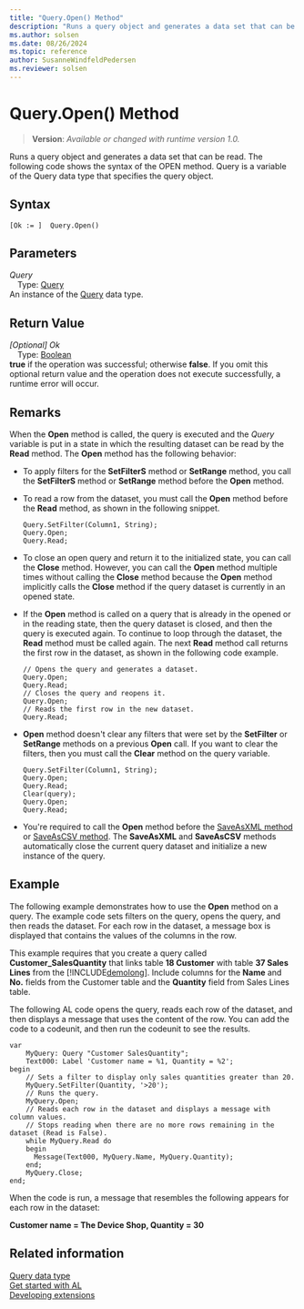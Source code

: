 ```yaml
---
title: "Query.Open() Method"
description: "Runs a query object and generates a data set that can be read."
ms.author: solsen
ms.date: 08/26/2024
ms.topic: reference
author: SusanneWindfeldPedersen
ms.reviewer: solsen
---
```

[//]: # (START>DO_NOT_EDIT)
[//]: # (IMPORTANT:Do not edit any of the content between here and the END>DO_NOT_EDIT.)
[//]: # (Any modifications should be made in the .xml files in the ModernDev repo.)
# Query.Open() Method
> **Version**: _Available or changed with runtime version 1.0._

Runs a query object and generates a data set that can be read. The following code shows the syntax of the OPEN method. Query is a variable of the Query data type that specifies the query object.


## Syntax
```AL
[Ok := ]  Query.Open()
```
## Parameters
*Query*  
&emsp;Type: [Query](query-data-type.md)  
An instance of the [Query](query-data-type.md) data type.  

## Return Value
*[Optional] Ok*  
&emsp;Type: [Boolean](../boolean/boolean-data-type.md)  
**true** if the operation was successful; otherwise **false**.   If you omit this optional return value and the operation does not execute successfully, a runtime error will occur.  


[//]: # (IMPORTANT: END>DO_NOT_EDIT)

## Remarks

When the **Open** method is called, the query is executed and the *Query* variable is put in a state in which the resulting dataset can be read by the **Read** method. The **Open** method has the following behavior:  

- To apply filters for the **SetFilterS** method or **SetRange** method, you call the **SetFilterS** method or **SetRange** method before the **Open** method.  

- To read a row from the dataset, you must call the **Open** method before the **Read** method, as shown in the following snippet.  

    ```al
    Query.SetFilter(Column1, String);  
    Query.Open;  
    Query.Read;  
    ```  

- To close an open query and return it to the initialized state, you can call the **Close** method. However, you can call the **Open** method multiple times without calling the **Close** method because the **Open** method implicitly calls the **Close** method if the query dataset is currently in an opened state.  

- If the **Open** method is called on a query that is already in the opened or in the reading state, then the query dataset is closed, and then the query is executed again. To continue to loop through the dataset, the **Read** method must be called again. The next **Read** method call returns the first row in the dataset, as shown in the following code example.  

    ```al
    // Opens the query and generates a dataset.  
    Query.Open;  
    Query.Read;  
    // Closes the query and reopens it.  
    Query.Open;  
    // Reads the first row in the new dataset.  
    Query.Read;  
    ```  

-  **Open** method doesn't clear any filters that were set by the **SetFilter** or **SetRange** methods on a previous **Open** call. If you want to clear the filters, then you must call the **Clear** method on the query variable.  

    ```al
    Query.SetFilter(Column1, String);  
    Query.Open;  
    Query.Read;  
    Clear(query);  
    Query.Open;  
    Query.Read;  
    ```  

- You're required to call the **Open** method before the [SaveAsXML method](../library.md) or [SaveAsCSV method](../library.md). The **SaveAsXML** and **SaveAsCSV** methods automatically close the current query dataset and initialize a new instance of the query.  

## Example

The following example demonstrates how to use the **Open** method on a query. The example code sets filters on the query, opens the query, and then reads the dataset. For each row in the dataset, a message box is displayed that contains the values of the columns in the row.  

This example requires that you create a query called **Customer\_SalesQuantity** that links table **18 Customer** with table  **37 Sales Lines** from the [!INCLUDE[demolong](../../includes/demolong_md.md)]. Include columns for the **Name** and **No.** fields from the Customer table and the **Quantity** field from Sales Lines table.  

The following AL code opens the query, reads each row of the dataset, and then displays a message that uses the content of the row. You can add the code to a codeunit, and then run the codeunit to see the results.  

```al
var
    MyQuery: Query "Customer SalesQuantity";
    Text000: Label 'Customer name = %1, Quantity = %2';
begin
    // Sets a filter to display only sales quantities greater than 20.  
    MyQuery.SetFilter(Quantity, '>20');   
    // Runs the query.  
    MyQuery.Open;  
    // Reads each row in the dataset and displays a message with column values.  
    // Stops reading when there are no more rows remaining in the dataset (Read is False).  
    while MyQuery.Read do  
    begin  
      Message(Text000, MyQuery.Name, MyQuery.Quantity);  
    end;  
    MyQuery.Close;  
end;
```  

When the code is run, a message that resembles the following appears for each row in the dataset:  

**Customer name = The Device Shop, Quantity = 30**  

## Related information

[Query data type](query-data-type.md)  
[Get started with AL](../../devenv-get-started.md)  
[Developing extensions](../../devenv-dev-overview.md)